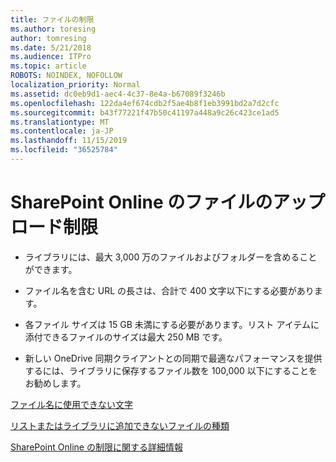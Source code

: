 ```yaml
---
title: ファイルの制限
ms.author: toresing
author: tomresing
ms.date: 5/21/2018
ms.audience: ITPro
ms.topic: article
ROBOTS: NOINDEX, NOFOLLOW
localization_priority: Normal
ms.assetid: dc0eb9d1-aec4-4c37-8e4a-b67089f3246b
ms.openlocfilehash: 122da4ef674cdb2f5ae4b8f1eb3991bd2a7d2cfc
ms.sourcegitcommit: b43f77221f47b50c41197a448a9c26c423ce1ad5
ms.translationtype: MT
ms.contentlocale: ja-JP
ms.lasthandoff: 11/15/2019
ms.locfileid: "36525784"
---
```

# <a name="file-upload-limits-in-sharepoint-online"></a>SharePoint Online のファイルのアップロード制限

- ライブラリには、最大 3,000 万のファイルおよびフォルダーを含めることができます。
    
- ファイル名を含む URL の長さは、合計で 400 文字以下にする必要があります。
    
- 各ファイル サイズは 15 GB 未満にする必要があります。リスト アイテムに添付できるファイルのサイズは最大 250 MB です。
    
- 新しい OneDrive 同期クライアントとの同期で最適なパフォーマンスを提供するには、ライブラリに保存するファイル数を 100,000 以下にすることをお勧めします。 
    
[ファイル名に使用できない文字](https://go.microsoft.com/fwlink/?linkid=866430)
  
[リストまたはライブラリに追加できないファイルの種類](https://go.microsoft.com/fwlink/?linkid=273757)
  
[SharePoint Online の制限に関する詳細情報](https://go.microsoft.com/fwlink/?linkid=271273)
  

